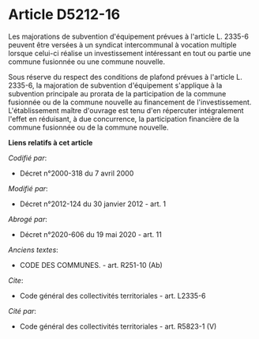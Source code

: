 # Article D5212-16

Les majorations de subvention d'équipement prévues à l'article L. 2335-6 peuvent être versées à un syndicat intercommunal à
vocation multiple lorsque celui-ci réalise un investissement intéressant en tout ou partie une commune fusionnée ou une
commune nouvelle. 

Sous réserve du respect des conditions de plafond prévues à l'article L. 2335-6, la majoration de subvention d'équipement
s'applique à la subvention principale au prorata de la participation de la commune fusionnée ou de la commune nouvelle au
financement de l'investissement. L'établissement maître d'ouvrage est tenu d'en répercuter intégralement l'effet en
réduisant, à due concurrence, la participation financière de la commune fusionnée ou de la commune nouvelle.

**Liens relatifs à cet article**

_Codifié par_:

  - Décret n°2000-318 du 7 avril 2000

_Modifié par_:

  - Décret n°2012-124 du 30 janvier 2012 - art. 1

_Abrogé par_:

  - Décret n°2020-606 du 19 mai 2020 - art. 11

_Anciens textes_:

  - CODE DES COMMUNES. - art. R251-10 (Ab)

_Cite_:

  - Code général des collectivités territoriales - art. L2335-6

_Cité par_:

  - Code général des collectivités territoriales - art. R5823-1 (V)
